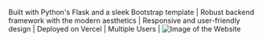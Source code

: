 Built with Python's Flask and a sleek Bootstrap template |  Robust backend framework with the modern 
aesthetics | Responsive and user-friendly design | Deployed on Vercel | Multiple Users |
![Image of the Website](https://i.pinimg.com/736x/8b/46/4c/8b464c4ce85361a008cd47a417becd5f.jpg)
